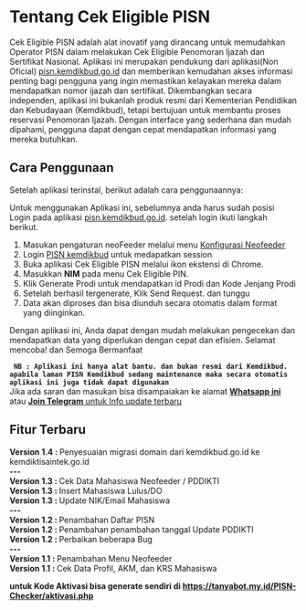 <h1>Tentang Cek Eligible PISN</h1>
        <p>
            Cek Eligible PISN adalah alat inovatif yang dirancang untuk memudahkan Operator PISN dalam melakukan Cek Eligible Penomoran Ijazah dan Sertifikat Nasional. Aplikasi ini merupakan pendukung dari aplikasi(Non Oficial) <a href="https://pisn.kemdikbud.go.id/login">pisn.kemdikbud.go.id</a> dan memberikan kemudahan akses informasi penting bagi pengguna yang ingin memastikan kelayakan mereka dalam mendapatkan nomor ijazah dan sertifikat. Dikembangkan secara independen, aplikasi ini bukanlah produk resmi dari Kementerian Pendidikan dan Kebudayaan (Kemdikbud), tetapi bertujuan untuk membantu proses reservasi Penomoran Ijazah. Dengan interface yang sederhana dan mudah dipahami, pengguna dapat dengan cepat mendapatkan informasi yang mereka butuhkan.
        </p>

<h2>Cara Penggunaan</h2>
<p>Setelah aplikasi terinstal, berikut adalah cara penggunaannya:</p>
<p>Untuk menggunakan Aplikasi ini, sebelumnya anda harus sudah posisi Login pada aplikasi <a href="https://pisn.kemdikbud.go.id">pisn.kemdikbud.go.id</a>. setelah login ikuti langkah berikut. </p>
<ol>
    <li>Masukan pengaturan neoFeeder melalui menu <a href="neofeeder.html">Konfigurasi Neofeeder</a></li>
    <li> Login <a href="https://pisn.kemdikbud.go.id/login" target="a_blank">PISN kemdikbud</a> untuk medapatkan session</li>
    <li>Buka aplikasi Cek Eligible PISN melalui ikon ekstensi di Chrome.</li>
    <li>Masukkan <strong>NIM</strong> pada menu Cek Eligible PIN.</li>
    <li>Klik Generate Prodi untuk mendapatkan id Prodi dan Kode Jenjang Prodi</li>
    <li>Setelah berhasil tergenerate, Klik Send Request. dan tunggu</li>
    <li>Data akan diproses dan bisa diunduh secara otomatis dalam format yang diinginkan.</li>
</ol>
<p>
    Dengan aplikasi ini, Anda dapat dengan mudah melakukan pengecekan dan mendapatkan data yang diperlukan dengan cepat dan efisien. Selamat mencoba! dan Semoga Bermanfaat
</p>
<p>
   <code> <strong>NB : Aplikasi ini hanya alat bantu. dan bukan resmi dari Kemdikbud. apabila laman PISN Kemdikbud sedang maintenance maka secara otomatis aplikasi ini juga tidak dapat digunakan</strong></code><br>
   Jika ada saran dan masukan bisa disampaiakan ke alamat <a href="https://wa.me/62812171817156"><strong>Whatsapp ini</strong></a> atau <a href="https://t.me/neointegrator"><strong>Join Telegram</strong> untuk Info update terbaru</a>
</p>

<h2>Fitur Terbaru</h2>
<strong>Version 1.4 : </strong> Penyesuaian migrasi domain dari kemdikbud.go.id ke kemdiktisaintek.go.id<br>        
<strong>---</strong><br>
<strong>Version 1.3 : </strong> Cek Data Mahasiswa Neofeeder / PDDIKTI<br>        
<strong>Version 1.3 : </strong> Insert Mahasiswa Lulus/DO<br>        
<strong>Version 1.3 : </strong> Update NIK/Email Mahasiswa<br>        
<strong>---</strong><br>
<strong>Version 1.2 : </strong> Penambahan Daftar PISN<br>        
<strong>Version 1.2 : </strong> Penambahan penambahan tanggal Update PDDIKTI<br>
<strong>Version 1.2 : </strong> Perbaikan beberapa Bug<br>
<strong>---</strong><br>
<strong>Version 1.1 : </strong> Penambahan Menu Neofeeder<br>
<strong>Version 1.1 : </strong> Cek Data Profil, AKM, dan KRS Mahasiswa
</div>

<strong>untuk Kode Aktivasi bisa generate sendiri di <a href="https://tanyabot.my.id/PISN-Checker/aktivasi.php">https://tanyabot.my.id/PISN-Checker/aktivasi.php</a></strong>
